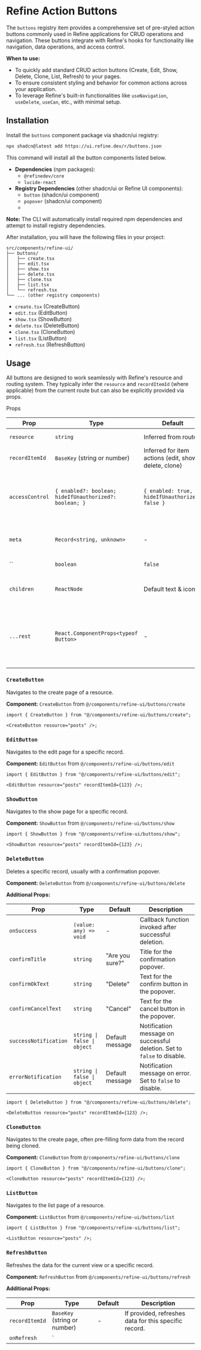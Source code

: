# Refine Action Buttons

The `buttons` registry item provides a comprehensive set of pre-styled action buttons commonly used in Refine applications for CRUD operations and navigation. These buttons integrate with Refine's hooks for functionality like navigation, data operations, and access control.

**When to use:**

- To quickly add standard CRUD action buttons (Create, Edit, Show, Delete, Clone, List, Refresh) to your pages.
- To ensure consistent styling and behavior for common actions across your application.
- To leverage Refine's built-in functionalities like `useNavigation`, `useDelete`, `useCan`, etc., with minimal setup.

## Installation

Install the `buttons` component package via shadcn/ui registry:

```bash
npx shadcn@latest add https://ui.refine.dev/r/buttons.json
```

This command will install all the button components listed below.

- **Dependencies** (npm packages):
  - `@refinedev/core`
  - `lucide-react`
- **Registry Dependencies** (other shadcn/ui or Refine UI components):
  - `button` (shadcn/ui component)
  - `popover` (shadcn/ui component)
  -

**Note:** The CLI will automatically install required npm dependencies and attempt to install registry dependencies.

After installation, you will have the following files in your project:

```
src/components/refine-ui/
├── buttons/
│   ├── create.tsx
│   ├── edit.tsx
│   ├── show.tsx
│   ├── delete.tsx
│   ├── clone.tsx
│   ├── list.tsx
│   └── refresh.tsx
└── ... (other registry components)
```

- `create.tsx` (CreateButton)
- `edit.tsx` (EditButton)
- `show.tsx` (ShowButton)
- `delete.tsx` (DeleteButton)
- `clone.tsx` (CloneButton)
- `list.tsx` (ListButton)
- `refresh.tsx` (RefreshButton)

## Usage

All buttons are designed to work seamlessly with Refine's resource and routing system. They typically infer the `resource` and `recordItemId` (where applicable) from the current route but can also be explicitly provided via props.

Props

| Prop            | Type                                                   | Default                                               | Description                                                                                                                   |
| --------------- | ------------------------------------------------------ | ----------------------------------------------------- | ----------------------------------------------------------------------------------------------------------------------------- |
| `resource`      | `string`                                               | Inferred from route                                   | The resource name or identifier.                                                                                              |
| `recordItemId`  | `BaseKey` (string or number)                           | Inferred for item actions (edit, show, delete, clone) | The ID of the record for item-specific actions.                                                                               |
| `accessControl` | `{ enabled?: boolean; hideIfUnauthorized?: boolean; }` | `{ enabled: true, hideIfUnauthorized: false }`        | Configures access control. If `hideIfUnauthorized` is true, the button will not render if the user lacks permission.          |
| `meta`          | `Record<string, unknown>`                              | -                                                     | Additional metadata to pass to data hooks or navigation.                                                                      |
| ``              | `boolean`                                              | `false`                                               | If true, only the icon will be shown.                                                                                         |
| `children`      | `ReactNode`                                            | Default text & icon                                   | Custom content for the button. Overrides default text and icon.                                                               |
| `...rest`       | `React.ComponentProps<typeof Button>`                  | -                                                     | Other props are passed down to the underlying shadcn/ui `Button` component (e.g., `variant`, `size`, `className`, `onClick`). |

### `CreateButton`

Navigates to the create page of a resource.

**Component:** `CreateButton` from `@/components/refine-ui/buttons/create`

```tsx
import { CreateButton } from "@/components/refine-ui/buttons/create";

<CreateButton resource="posts" />;
```

### `EditButton`

Navigates to the edit page for a specific record.

**Component:** `EditButton` from `@/components/refine-ui/buttons/edit`

```tsx
import { EditButton } from "@/components/refine-ui/buttons/edit";

<EditButton resource="posts" recordItemId={123} />;
```

### `ShowButton`

Navigates to the show page for a specific record.

**Component:** `ShowButton` from `@/components/refine-ui/buttons/show`

```tsx
import { ShowButton } from "@/components/refine-ui/buttons/show";

<ShowButton resource="posts" recordItemId={123} />;
```

### `DeleteButton`

Deletes a specific record, usually with a confirmation popover.

**Component:** `DeleteButton` from `@/components/refine-ui/buttons/delete`

**Additional Props:**

| Prop                  | Type                        | Default         | Description                                                             |
| --------------------- | --------------------------- | --------------- | ----------------------------------------------------------------------- |
| `onSuccess`           | `(value: any) => void`      | -               | Callback function invoked after successful deletion.                    |
| `confirmTitle`        | `string`                    | "Are you sure?" | Title for the confirmation popover.                                     |
| `confirmOkText`       | `string`                    | "Delete"        | Text for the confirm button in the popover.                             |
| `confirmCancelText`   | `string`                    | "Cancel"        | Text for the cancel button in the popover.                              |
| `successNotification` | `string \| false \| object` | Default message | Notification message on successful deletion. Set to `false` to disable. |
| `errorNotification`   | `string \| false \| object` | Default message | Notification message on error. Set to `false` to disable.               |

```tsx
import { DeleteButton } from "@/components/refine-ui/buttons/delete";

<DeleteButton resource="posts" recordItemId={123} />;
```

### `CloneButton`

Navigates to the create page, often pre-filling form data from the record being cloned.

**Component:** `CloneButton` from `@/components/refine-ui/buttons/clone`

```tsx
import { CloneButton } from "@/components/refine-ui/buttons/clone";

<CloneButton resource="posts" recordItemId={123} />;
```

### `ListButton`

Navigates to the list page of a resource.

**Component:** `ListButton` from `@/components/refine-ui/buttons/list`

```tsx
import { ListButton } from "@/components/refine-ui/buttons/list";

<ListButton resource="posts" />;
```

### `RefreshButton`

Refreshes the data for the current view or a specific record.

**Component:** `RefreshButton` from `@/components/refine-ui/buttons/refresh`

**Additional Props:**

| Prop           | Type                         | Default | Description                                           |
| -------------- | ---------------------------- | ------- | ----------------------------------------------------- |
| `recordItemId` | `BaseKey` (string or number) | -       | If provided, refreshes data for this specific record. |
| `onRefresh`    | `                            |
